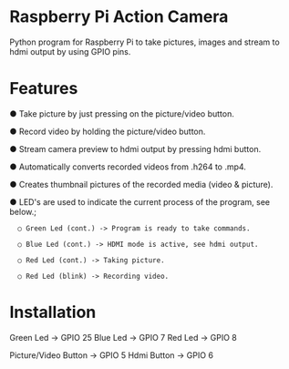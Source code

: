 # Raspberry Pi Action Camera
Python program for Raspberry Pi to take pictures, images and stream to hdmi output by using GPIO pins. 


# Features
● Take picture by just pressing on the picture/video button.

● Record video by holding the picture/video button.

● Stream camera preview to hdmi output by pressing hdmi button.

● Automatically converts recorded videos from .h264 to .mp4.

● Creates thumbnail pictures of the recorded media (video & picture). 

● LED's are used to indicate the current process of the program, see below.;

      ○ Green Led (cont.) -> Program is ready to take commands.

      ○ Blue Led (cont.) -> HDMI mode is active, see hdmi output.

      ○ Red Led (cont.) -> Taking picture.

      ○ Red Led (blink) -> Recording video.



# Installation
Green Led -> GPIO 25
Blue Led -> GPIO 7
Red Led -> GPIO 8

Picture/Video Button -> GPIO 5
Hdmi Button -> GPIO 6
